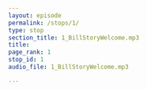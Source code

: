 ```yaml
---
layout: episode
permalink: /stops/1/
type: stop
section_title: 1_BillStoryWelcome.mp3
title: 
page_rank: 1
stop_id: 1
audio_file: 1_BillStoryWelcome.mp3

---
```

